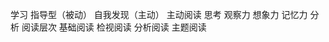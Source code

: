 学习
    指导型（被动）
    自我发现（主动）
主动阅读
    思考
    观察力
    想象力
    记忆力
    分析
阅读层次
    基础阅读
    检视阅读
    分析阅读
    主题阅读

